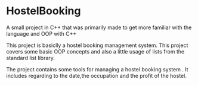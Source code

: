 # HostelBooking
A small project in C++ that was primarily made to get more familiar with the language and OOP with C++

This project is basiclly a hostel booking management system.
This project covers some basic OOP concepts and also a little usage of lists from the standard list library.

The project contains some tools for managing a hostel booking system . It includes regarding to the date,the occupation and the profit of the hostel.

